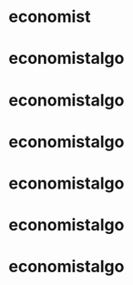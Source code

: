 # economist

# economistalgo
# economistalgo
# economistalgo
# economistalgo
# economistalgo
# economistalgo
